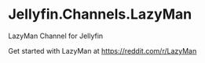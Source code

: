 # Jellyfin.Channels.LazyMan

LazyMan Channel for Jellyfin

Get started with LazyMan at https://reddit.com/r/LazyMan
